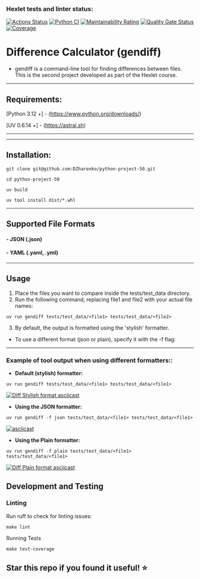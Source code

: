 ### Hexlet tests and linter status:

[![Actions Status](https://github.com/DZharenko/python-project-50/actions/workflows/hexlet-check.yml/badge.svg)](https://github.com/DZharenko/python-project-50/actions)
[![Python CI](https://github.com/DZharenko/python-project-50/actions/workflows/pyci.yaml/badge.svg)](https://github.com/DZharenko/python-project-50/actions/workflows/pyci.yaml)
[![Maintainability Rating](https://sonarcloud.io/api/project_badges/measure?project=DZharenko_python-project-50&metric=sqale_rating)](https://sonarcloud.io/summary/new_code?id=DZharenko_python-project-50)
[![Quality Gate Status](https://sonarcloud.io/api/project_badges/measure?project=DZharenko_python-project-50&metric=alert_status)](https://sonarcloud.io/summary/new_code?id=DZharenko_python-project-50)
[![Coverage](https://sonarcloud.io/api/project_badges/measure?project=DZharenko_python-project-50&metric=coverage)](https://sonarcloud.io/summary/new_code?id=DZharenko_python-project-50)
# Difference Calculator (gendiff)

- gendiff is a command-line tool for finding differences between files. This is the second project developed as part of
  the Hexlet course.

***

## Requirements:

[Python 3.12 +] - (https://www.python.org/downloads/)

[UV 0.6.14 +] - (https://astral.sh)
***

***

## Installation:

``` 
git clone git@github.com:DZharenko/python-project-50.git
```

````
cd python-project-50
````

`````
uv build
``````

````````
uv tool install dist/*.whl
````````

***

## Supported File Formats

#### - JSON (.json)

#### - YAML (.yaml, .yml)

***

## Usage

1. Place the files you want to compare inside the tests/test_data directory.
2. Run the following command, replacing file1 and file2 with your actual file names:

````
uv run gendiff tests/test_data/<file1> tests/test_data/<file2>
````

3. By default, the output is formatted using the 'stylish' formatter.

- To use a different format (json or plain), specify it with the -f flag:

***

### Example of tool output when using different formatters::

- **Default (stylish) formatter:**

````
uv run gendiff tests/test_data/<file1> tests/test_data/<file1>
````
[![Diff Stylish format asciicast](https://asciinema.org/a/TJL8c3xS36aRjJ4WjobKHccY1.svg)](https://asciinema.org/a/TJL8c3xS36aRjJ4WjobKHccY1)

- **Using the JSON formatter:**

``````
uv run gendiff -f json tests/test_data/<file1> tests/test_data/<file1>
``````
[![asciicast](https://asciinema.org/a/z9VeI2HObAfA616pAToNKbblC.svg)](https://asciinema.org/a/z9VeI2HObAfA616pAToNKbblC)

- **Using the Plain formatter:**

``````
uv run gendiff -f plain tests/test_data/<file1> tests/test_data/<file1>
``````
[![Diff Plain format asciicast](https://asciinema.org/a/QDIe1HjLohqRMa3x1L4HqUXJd.svg)](https://asciinema.org/a/QDIe1HjLohqRMa3x1L4HqUXJd)


## Development and Testing
### Linting
Run ruff to check for linting issues:
```
make lint
```
Running Tests
```
make test-coverage
```

## Star this repo if you found it useful! :star: